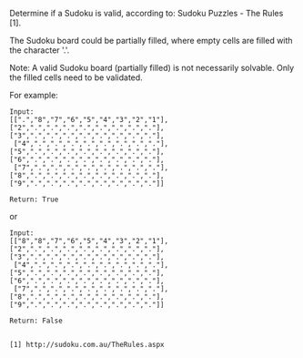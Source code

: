 Determine if a Sudoku is valid, according to: Sudoku Puzzles - The Rules [1].

The Sudoku board could be partially filled, where empty cells are filled with the character '.'.

Note: A valid Sudoku board (partially filled) is not necessarily solvable. Only the filled cells need to be validated.

For example:
```
Input:
[[".","8","7","6","5","4","3","2","1"],["2",".",".",".",".",".",".",".","."],["3",".",".",".",".",".",".",".","."],
 ["4",".",".",".",".",".",".",".","."],["5",".",".",".",".",".",".",".","."],["6",".",".",".",".",".",".",".","."],
 ["7",".",".",".",".",".",".",".","."],["8",".",".",".",".",".",".",".","."],["9",".",".",".",".",".",".",".","."]]
 
Return: True
```

or 

```
Input:
[["8","8","7","6","5","4","3","2","1"],["2",".",".",".",".",".",".",".","."],["3",".",".",".",".",".",".",".","."],
 ["4",".",".",".",".",".",".",".","."],["5",".",".",".",".",".",".",".","."],["6",".",".",".",".",".",".",".","."],
 ["7",".",".",".",".",".",".",".","."],["8",".",".",".",".",".",".",".","."],["9",".",".",".",".",".",".",".","."]]
 
Return: False


[1] http://sudoku.com.au/TheRules.aspx
